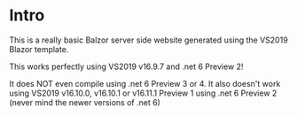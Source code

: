 # Intro
This is a really basic Balzor server side website generated using the VS2019 Blazor template.

This works perfectly using VS2019 v16.9.7 and .net 6 Preview 2!

It does NOT even compile using .net 6 Preview 3 or 4.
It also doesn't work using VS2019 v16.10.0, v16.10.1 or v16.11.1 Preview 1 using .net 6 Preview 2 (never mind the newer versions of .net 6)
